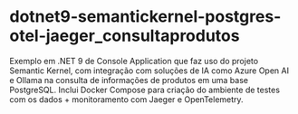 # dotnet9-semantickernel-postgres-otel-jaeger_consultaprodutos
Exemplo em .NET 9 de Console Application que faz uso do projeto Semantic Kernel, com integração com soluções de IA como Azure Open AI e Ollama na consulta de informações de produtos em uma base PostgreSQL. Inclui Docker Compose para criação do ambiente de testes com os dados + monitoramento com Jaeger e OpenTelemetry.
